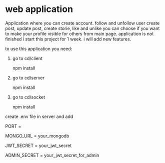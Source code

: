 # web application

Application where you can create account. follow and unfollow user create post, update post, create storie, like and unlike you can choose if you want to make your profile visible for others from main page.
application is not finished i start this project for 1 week. i will add new features.

to use this application you need:

1. go to cd/client

   npm install

2. go to cd/server
   
   npm install

3. go to cd/socket
   
   npm install

create .env file in server and add

PORT =

MONGO_URL = your_mongodb

JWT_SECRET = your_jwt_secret

ADMIN_SECRET = your_jwt_secret_for_admin
